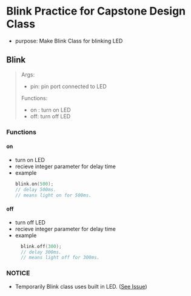 # Blink Practice for Capstone Design Class
- purpose: Make Blink Class for blinking LED

## Blink
> Args:
>   - pin: pin port connected to LED
>
> Functions:
>   - on : turn on LED
>   - off: turn off LED

### Functions

#### on
- turn on LED
- recieve integer parameter for delay time
- example
  ```cpp
  blink.on(500);
  // delay 500ms.
  // means light on for 500ms.
  ```

#### off
- turn off LED
- recieve integer parameter for delay time
- example
  ```cpp
    blink.off(300);
    // delay 300ms.
    // means light off for 300ms.
  ```

### NOTICE
- Temporarily Blink class uses built in LED. ([See Issue](https://github.com/HwangWonYo/blink/issues/1))

